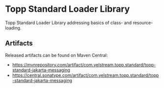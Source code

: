# Topp Standard Loader Library

Topp Standard Loader Library addressing basics of class- and resource-loading.


## Artifacts

Released artifacts can be found on Maven Central:

* https://mvnrepository.com/artifact/com.yelstream.topp.standard/topp-standard-jakarta-messaging
* https://central.sonatype.com/artifact/com.yelstream.topp.standard/topp-standard-jakarta-messaging
~~~~